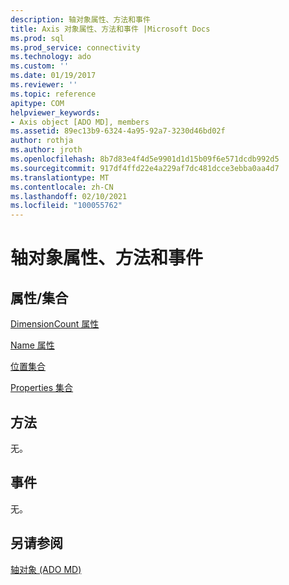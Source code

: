 ```yaml
---
description: 轴对象属性、方法和事件
title: Axis 对象属性、方法和事件 |Microsoft Docs
ms.prod: sql
ms.prod_service: connectivity
ms.technology: ado
ms.custom: ''
ms.date: 01/19/2017
ms.reviewer: ''
ms.topic: reference
apitype: COM
helpviewer_keywords:
- Axis object [ADO MD], members
ms.assetid: 89ec13b9-6324-4a95-92a7-3230d46bd02f
author: rothja
ms.author: jroth
ms.openlocfilehash: 8b7d83e4f4d5e9901d1d15b09f6e571dcdb992d5
ms.sourcegitcommit: 917df4ffd22e4a229af7dc481dcce3ebba0aa4d7
ms.translationtype: MT
ms.contentlocale: zh-CN
ms.lasthandoff: 02/10/2021
ms.locfileid: "100055762"
---
```

# <a name="axis-object-properties-methods-and-events"></a>轴对象属性、方法和事件
## <a name="propertiescollections"></a>属性/集合  
 [DimensionCount 属性](./dimensioncount-property-ado-md.md)  
  
 [Name 属性](./name-property-ado-md.md)  
  
 [位置集合](./positions-collection-ado-md.md)  
  
 [Properties 集合](../ado-api/properties-collection-ado.md)  
  
## <a name="methods"></a>方法  
 无。  
  
## <a name="events"></a>事件  
 无。  
  
## <a name="see-also"></a>另请参阅  
 [轴对象 (ADO MD)](./axis-object-ado-md.md)